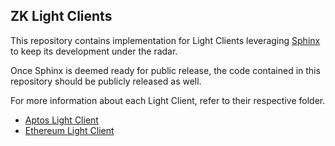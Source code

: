 ## ZK Light Clients

This repository contains implementation for Light Clients leveraging [Sphinx](https://github.com/argumentcomputer/sphinx) to
keep its development under the radar.

Once Sphinx is deemed ready for public release, the code contained in this repository should be publicly released as
well.

For more information about each Light Client, refer to their respective folder.

- [Aptos Light Client](./aptos)
- [Ethereum Light Client](./ethereum)